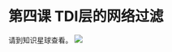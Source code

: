 # 第四课 TDI层的网络过滤 

请到知识星球查看。
![](https://github.com/haidragon/study_frida/blob/master/image/1681580715267_.pic_hd.jpg)




